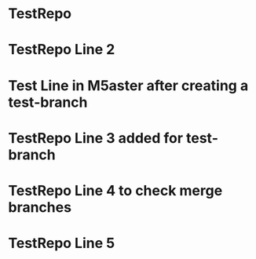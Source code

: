 # TestRepo
# TestRepo Line 2
# Test Line in M5aster after creating a test-branch

# TestRepo Line 3 added for test-branch
# TestRepo Line 4 to check merge branches
# TestRepo Line 5 
